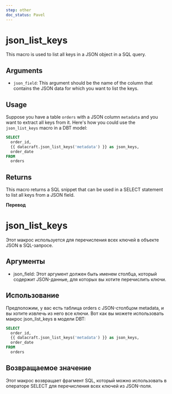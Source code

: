```yaml
---
step: other
doc_status: Pavel
---
```

# json_list_keys

This macro is used to list all keys in a JSON object in a SQL query.

## Arguments

- `json_field`: This argument should be the name of the column that contains the JSON data for which you want to list the keys.

## Usage

Suppose you have a table `orders` with a JSON column `metadata` and you want to extract all keys from it. Here's how you could use the `json_list_keys` macro in a DBT model:

```sql
SELECT
  order_id,
  {{ datacraft.json_list_keys('metadata') }} as json_keys,
  order_date
FROM
  orders
```

## Returns
This macro returns a SQL snippet that can be used in a SELECT statement to list all keys from a JSON field.


**Перевод**

# json_list_keys

Этот макрос используется для перечисления всех ключей в объекте JSON в SQL-запросе.

## Аргументы

- json_field: Этот аргумент должен быть именем столбца, который содержит JSON-данные, для которых вы хотите перечислить ключи.

## Использование

Предположим, у вас есть таблица orders с JSON-столбцом metadata, и вы хотите извлечь из него все ключи. Вот как вы можете использовать макрос json_list_keys в модели DBT: 

```sql
SELECT
  order_id,
  {{ datacraft.json_list_keys('metadata') }} as json_keys,
  order_date
FROM
  orders
```
## Возвращаемое значение

Этот макрос возвращает фрагмент SQL, который можно использовать в операторе SELECT для перечисления всех ключей из JSON-поля. 